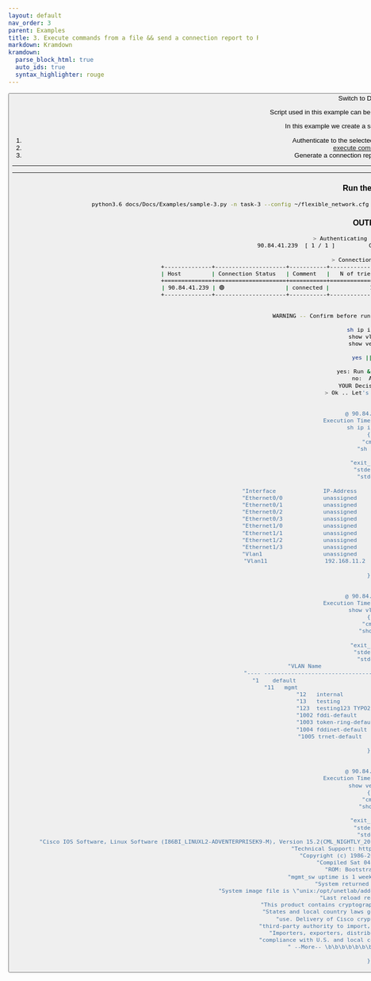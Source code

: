 ```yaml
---
layout: default
nav_order: 3
parent: Examples
title: 3. Execute commands from a file && send a connection report to RocketChat
markdown: Kramdown
kramdown:
  parse_block_html: true
  auto_ids: true
  syntax_highlighter: rouge
---
```


<button class="btn js-toggle-dark-mode">Switch to Dark Mode

<script>
const toggleDarkMode = document.querySelector('.js-toggle-dark-mode');

jtd.addEvent(toggleDarkMode, 'click', function(){
  if (jtd.getTheme() === 'dark') {
    jtd.setTheme('light');
    toggleDarkMode.textContent = 'Switch to Dark Mode';
  } else {
    jtd.setTheme('dark');
    toggleDarkMode.textContent = 'Switch to Light Mode';
  }
});
</script>


Script used in this example can be found in this directory: [Examples](https://github.com/eslam-gomaa/Flexible-Network/tree/develop/docs/Docs/Examples)

In this example we create a script that does the following:
1. Authenticate to the selected [inventory](https://eslam-gomaa.github.io/Flexible-Network/inventory) group (Using CLI)
2. [execute commands from file](https://eslam-gomaa.github.io/Flexible-Network/terminal_class_methods#execute_from_file)
3. Generate a connection report & send it via [RocketChat](https://eslam-gomaa.github.io/Flexible-Network/Docs/Integrations/rocketchat/)


---

<link rel="stylesheet" href="{{ site.baseurl }}/css/custom.css">

<script src="https://gist.github.com/eslam-gomaa/889ee9ec1e4789afce718339d9493f5b.js"></script>

---

### Run the script

```bash
python3.6 docs/Docs/Examples/sample-3.py -n task-3 --config ~/flexible_network.cfg  --inventory user/hots  --authenticate-group works --user orange --password cisco
```

### OUTPUT


```bash
> Authenticating selected devices
   90.84.41.239  [ 1 / 1 ]          Connected [ 1 ]     Failed [ 0 ]    

> Connection Report   
+--------------+---------------------+-----------+--------------+---------------+-------------------------+---------------+
| Host         | Connection Status   | Comment   |   N of tries |   Max Retries |   Time tring in seconds | Fail Reason   |
+==============+=====================+===========+==============+===============+=========================+===============+
| 90.84.41.239 | 🟢                  | connected |            1 |             3 |                       1 |               |
+--------------+---------------------+-----------+--------------+---------------+-------------------------+---------------+


WARNING -- Confirm before running the following command: 

sh ip int br 
show vlan br
show version

yes || no 

yes: Run & continue
no:  Abort
YOUR Decision: yes
> Ok .. Let's continue ...


@ 90.84.41.239
Execution Time: 0.5 seconds
sh ip int br 
{
    "cmd": [
        "sh ip int br "
    ],
    "exit_code": 0,
    "stderr": [],
    "stdout": [
        " ",
        "Interface              IP-Address      OK? Method Status                Protocol",
        "Ethernet0/0            unassigned      YES unset  up                    up      ",
        "Ethernet0/1            unassigned      YES unset  up                    up      ",
        "Ethernet0/2            unassigned      YES unset  up                    up      ",
        "Ethernet0/3            unassigned      YES unset  up                    up      ",
        "Ethernet1/0            unassigned      YES unset  up                    up      ",
        "Ethernet1/1            unassigned      YES unset  up                    up      ",
        "Ethernet1/2            unassigned      YES unset  up                    up      ",
        "Ethernet1/3            unassigned      YES unset  up                    up      ",
        "Vlan1                  unassigned      YES unset  administratively down down    ",
        "Vlan11                 192.168.11.2    YES NVRAM  up                    up      "
    ]
}


@ 90.84.41.239
Execution Time: 0.5 seconds
show vlan br
{
    "cmd": [
        "show vlan br"
    ],
    "exit_code": 0,
    "stderr": [],
    "stdout": [
        "VLAN Name                             Status    Ports",
        "---- -------------------------------- --------- -------------------------------",
        "1    default                          active    Et1/0, Et1/1, Et1/2, Et1/3",
        "11   mgmt                             active    Et0/0, Et0/2, Et0/3",
        "12   internal                         active    ",
        "13   testing                          active    ",
        "123  testing123 TYPO2                 active    ",
        "1002 fddi-default                     act/unsup ",
        "1003 token-ring-default               act/unsup ",
        "1004 fddinet-default                  act/unsup ",
        "1005 trnet-default                    act/unsup "
    ]
}


@ 90.84.41.239
Execution Time: 0.5 seconds
show version
{
    "cmd": [
        "show version"
    ],
    "exit_code": 0,
    "stderr": [],
    "stdout": [
        "Cisco IOS Software, Linux Software (I86BI_LINUXL2-ADVENTERPRISEK9-M), Version 15.2(CML_NIGHTLY_20150703)FLO_DSGS7, EARLY DEPLOYMENT DEVELOPMENT BUILD, synced to  DSGS_PI5_POSTCOLLAPSE_TEAM_TRACK_CLONE",
        "Technical Support: http://www.cisco.com/techsupport",
        "Copyright (c) 1986-2015 by Cisco Systems, Inc.",
        "Compiled Sat 04-Jul-15 01:30 by mmen",
        "ROM: Bootstrap program is Linux",
        "mgmt_sw uptime is 1 week, 1 day, 10 hours, 43 minutes",
        "System returned to ROM by reload at 0",
        "System image file is \"unix:/opt/unetlab/addons/iol/bin/L2-ADVENTERPRISEK9-M-15.2-20150703.b\"",
        "Last reload reason: Unknown reason",
        "This product contains cryptographic features and is subject to United",
        "States and local country laws governing import, export, transfer and",
        "use. Delivery of Cisco cryptographic products does not imply",
        "third-party authority to import, export, distribute or use encryption.",
        "Importers, exporters, distributors and users are responsible for",
        "compliance with U.S. and local country laws. By using this product you",
        " --More-- \b\b\b\b\b\b\b\b\b        \b\b\b\b\b\b\b\b\b"
    ]
}
```

